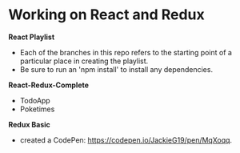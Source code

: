 # Working on React and Redux 

**React Playlist**
- Each of the branches in this repo refers to the starting point of a particular place in creating the playlist. 
- Be sure to run an 'npm install' to install any dependencies.

**React-Redux-Complete**
- TodoApp
- Poketimes

**Redux Basic**
- created a CodePen: https://codepen.io/JackieG19/pen/MqXoqq.
